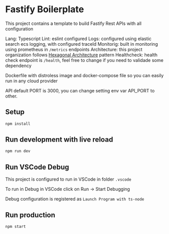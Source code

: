 # Fastify Boilerplate
This project contains a template to build Fastify Rest APIs with all configuration

Lang: Typescript
Lint: eslint configured
Logs: configured using elastic search ecs logging, with configured traceId
Monitorig: built in monitoring using prometheus in `/metrics` endpoints
Architecture: this project organization follows [Hexagonal Architecture](https://alistair.cockburn.us/hexagonal-architecture/) pattern
Healthcheck: health check endpoint is `/health`, feel free to change if you need to validade some dependency

Dockerfile with distroless image and docker-compose file so you can easily run in any cloud provider

API default PORT is 3000, you can change setting env var API_PORT to other.

## Setup
```bash
npm install
```

## Run development with live reload

```bash
npm run dev
```

## Run VSCode Debug
This project is configured to run in VSCode in folder `.vscode`

To run in Debug in VSCode click on Run -> Start Debugging

Debug configuration is registered as `Launch Program with ts-node`

## Run production

```bash
npm start
```
